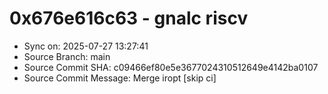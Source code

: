 # 0x676e616c63 - gnalc riscv

- Sync on: 2025-07-27 13:27:41
- Source Branch: main
- Source Commit SHA: c09466ef80e5e3677024310512649e4142ba0107
- Source Commit Message: Merge iropt [skip ci]